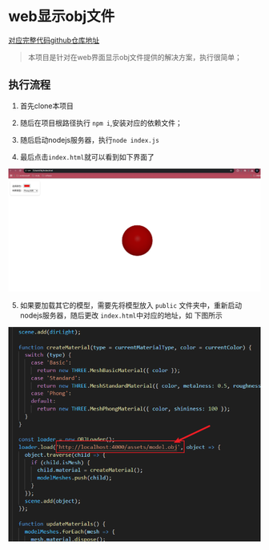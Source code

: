 # web显示obj文件

[对应完整代码github仓库地址](https://github.com/zjxWeb/webObj-.git)

> 本项目是针对在web界面显示obj文件提供的解决方案，执行很简单；

## 执行流程

1. 首先clone本项目

2. 随后在项目根路径执行 `npm i`,安装对应的依赖文件；

3. 随后启动nodejs服务器，执行`node index.js`

4. 最后点击`index.html`就可以看到如下界面了

![](./src/1.png)

5. 如果要加载其它的模型，需要先将模型放入 `public` 文件夹中，重新启动nodejs服务器，随后更改 `index.html`中对应的地址，如 下图所示

![](./src/2.png)
